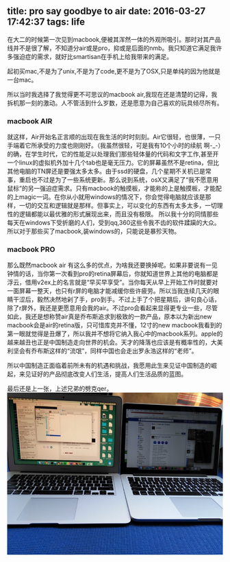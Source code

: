 title: pro say goodbye to air
date: 2016-03-27 17:42:37
tags: life 
---

在大二的时候第一次见到macbook,便被其浑然一体的外观所吸引。那时对其产品线并不是很了解，不知道分air或是pro，抑或是后面的nmb。我只知道它满足我许多强迫症的需求，就好比smartisan在手机上给我带来的满足。

起初买mac,不是为了unix,不是为了code,更不是为了OSX,只是单纯的因为他就是一台mac。

所以当时我选择了我觉得更不可思议的macbook air,我现在还是清楚的记得，我拆机那一刻的激动。人不管活到什么岁数，还是愿意为自己喜欢的玩具倾尽所有。
<!-- more -->

### macbook AIR
就这样，Air开始名正言顺的出现在我生活的时时刻刻。Air它很轻，也很薄，一只手端着它所承受的力度也刚刚好。（我虽然很轻，可是我有10个小时的续航 啊-_-）的确，在学生时代，它的性能足以处理我们那些轻体量的代码和文字工作,甚至开一个linux的虚拟机外加十几个tab也是毫无压力。它的屏幕虽然不是retina，但比其他电脑的TN屏还是要强太多太多。由于ssd的硬盘，几个星期不关机已是常事，重启也不过是为了一些系统更新。那么说到系统，osX又满足了“我不愿意用鼠标”的另一强迫症需求。只有macbook的触摸板，才能称的上是触摸板，才能配的上magic一词。在你从小就用windows的情况下，你会觉得电脑就应该是那样，一切的交互和逻辑就是那样。但事实上，可以变化的东西有太多太多，一切理性的逻辑都能以最优雅的形式展现出来，而且没有极限。
所以我十分的同情那些每天在windows下受折磨的人们，受到qq,360这些令我不齿的软件蹂躏的大众。所以对于那些买了macbook,装windows的，只能说是暴殄天物。

### macbook PRO
那么既然macbook air 有这么多的优点，为啥我还要换掉呢。如果非要说有一见钟情的话，当你第一次看到pro的retina屏幕后，你就知道世界上其他的电脑都是浮云，借用v2ex上的名言就是“早买早享受”。当你每天从早上开始工作时就要对一面屏幕一整天，也只有r屏的电脑才能减缓你些许疲劳。所以当我连续几天的眼睛干涩后，毅然决然地剁了手，pro到手。不过上手了个把星期后，讲句良心话，除了r屏外，我还是更愿意用会我的air。不过pro会看起来显得更专业一些，尽管如此，我还是想称赞air真是乔布斯追求到极致的一款产品，原本以为新出new macbook会是air的retina版，只可惜库克并不懂，12寸的new macbook我看到的第一眼就觉得是丑爆了，所以我并不想将它纳入我心中的macbook系列。apple的越来越丑也正是中国制造走向世界的机会。天才的降落也应该是有概率性的，大美利坚会有乔布斯这样的“流氓”，同样中国也会走出罗永浩这样的“老师”。



所以中国制造正面临着前所未有的机遇和挑战，我愿用此生来见证中国制造的崛起，来见证好的产品彻底改变人们生活，提高人们生活品质的蓝图。

最后还是上一张，上述兄弟的劈克qer。
![macbook](/img/air_and_pro.jpg)

